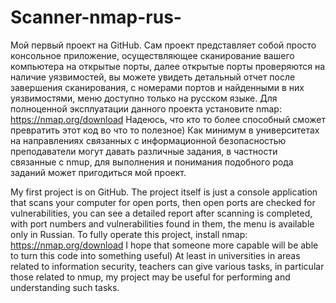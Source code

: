 # Scanner-nmap-rus-
Мой первый проект на GitHub. Сам проект представляет собой просто консольное приложение, осуществляющее сканирование вашего компьютера на открытые порты, далее открытые порты проверяются на наличие уязвимостей, вы можете увидеть детальный отчет после завершения сканирования, с номерами портов и найденными в них уязвимостями, меню доступно только на русском языке. Для полноценной эксплуатации данного проекта установите nmap: https://nmap.org/download
Надеюсь, что кто то более способный сможет превратить этот код во что то полезное)
Как минимум в университетах на направлениях связанных с информационной безопасностью преподаватели могут давать различные задания, в частности связанные с nmup, для выполнения и понимания подобного рода заданий может пригодиться мой проект.

My first project is on GitHub. The project itself is just a console application that scans your computer for open ports, then open ports are checked for vulnerabilities, you can see a detailed report after scanning is completed, with port numbers and vulnerabilities found in them, the menu is available only in Russian. To fully operate this project, install nmap: https://nmap.org/download
I hope that someone more capable will be able to turn this code into something useful)
At least in universities in areas related to information security, teachers can give various tasks, in particular those related to nmup, my project may be useful for performing and understanding such tasks.
